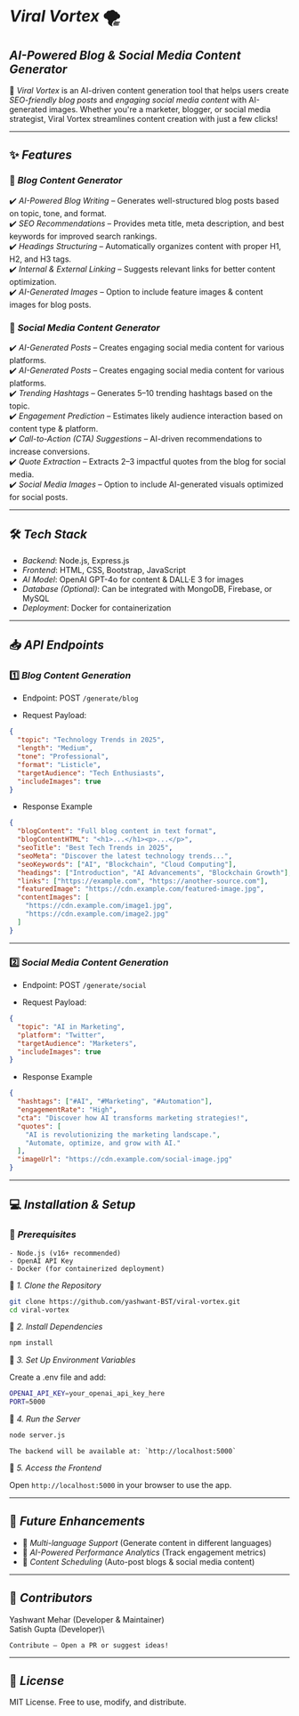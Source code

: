 # *Viral Vortex* 🌪️
## *AI-Powered Blog & Social Media Content Generator*

🚀 *Viral Vortex* is an AI-driven content generation tool that helps users create *SEO-friendly blog posts* and *engaging social media content* with AI-generated images. Whether you're a marketer, blogger, or social media strategist, Viral Vortex streamlines content creation with just a few clicks!

---
## ✨ *Features*
### 📝 *Blog Content Generator*

✔️ *AI-Powered Blog Writing* – Generates well-structured blog posts based on topic, tone, and format.\
✔️ *SEO Recommendations* – Provides meta title, meta description, and best keywords for improved search rankings.\
✔️ *Headings Structuring* – Automatically organizes content with proper H1, H2, and H3 tags.\
✔️ *Internal & External Linking* – Suggests relevant links for better content optimization.\
✔️ *AI-Generated Images* – Option to include feature images & content images for blog posts.

### 📱 *Social Media Content Generator*

✔️ *AI-Generated Posts* – Creates engaging social media content for various platforms.\
✔️ *AI-Generated Posts* – Creates engaging social media content for various platforms.\
✔️ *Trending Hashtags* – Generates 5–10 trending hashtags based on the topic.\
✔️ *Engagement Prediction* – Estimates likely audience interaction based on content type & platform.\
✔️ *Call-to-Action (CTA) Suggestions* – AI-driven recommendations to increase conversions.\
✔️ *Quote Extraction* – Extracts 2–3 impactful quotes from the blog for social media.\
✔️ *Social Media Images* – Option to include AI-generated visuals optimized for social posts.

---

## 🛠️ *Tech Stack*

- *Backend*: Node.js, Express.js
- *Frontend*: HTML, CSS, Bootstrap, JavaScript
- *AI Model*: OpenAI GPT-4o for content & DALL·E 3 for images
- *Database (Optional)*: Can be integrated with MongoDB, Firebase, or MySQL
- *Deployment*: Docker for containerization

---

## 📥 *API Endpoints*

### 1️⃣ *Blog Content Generation*
- Endpoint: POST ```/generate/blog```

- Request Payload:
```json
{
  "topic": "Technology Trends in 2025",
  "length": "Medium",
  "tone": "Professional",
  "format": "Listicle",
  "targetAudience": "Tech Enthusiasts",
  "includeImages": true
}
```

- Response Example
```json
{
  "blogContent": "Full blog content in text format",
  "blogContentHTML": "<h1>...</h1><p>...</p>",
  "seoTitle": "Best Tech Trends in 2025",
  "seoMeta": "Discover the latest technology trends...",
  "seoKeywords": ["AI", "Blockchain", "Cloud Computing"],
  "headings": ["Introduction", "AI Advancements", "Blockchain Growth"],
  "links": ["https://example.com", "https://another-source.com"],
  "featuredImage": "https://cdn.example.com/featured-image.jpg",
  "contentImages": [
    "https://cdn.example.com/image1.jpg",
    "https://cdn.example.com/image2.jpg"
  ]
}

```

---

### 2️⃣ *Social Media Content Generation*
- Endpoint: POST ```/generate/social```

- Request Payload:
```json
{
  "topic": "AI in Marketing",
  "platform": "Twitter",
  "targetAudience": "Marketers",
  "includeImages": true
}
```

- Response Example
```json
{
  "hashtags": ["#AI", "#Marketing", "#Automation"],
  "engagementRate": "High",
  "cta": "Discover how AI transforms marketing strategies!",
  "quotes": [
    "AI is revolutionizing the marketing landscape.",
    "Automate, optimize, and grow with AI."
  ],
  "imageUrl": "https://cdn.example.com/social-image.jpg"
}
```
---
## 💻 *Installation & Setup*
### 🔧 *Prerequisites*

    - Node.js (v16+ recommended)
    - OpenAI API Key
    - Docker (for containerized deployment)

🔹 *1. Clone the Repository*
```bash
git clone https://github.com/yashwant-BST/viral-vortex.git
cd viral-vortex
```

🔹 *2. Install Dependencies*
```bash
npm install
```

🔹 *3. Set Up Environment Variables*

Create a .env file and add:
```bash
OPENAI_API_KEY=your_openai_api_key_here
PORT=5000
```

🔹 *4. Run the Server*
```bash
node server.js
```
    The backend will be available at: `http://localhost:5000`

🔹 *5. Access the Frontend*

Open `http://localhost:5000` in your browser to use the app.

---

## 🔮 *Future Enhancements*
- 🌟 *Multi-language Support* (Generate content in different languages)
- 🎯 *AI-Powered Performance Analytics* (Track engagement metrics)
- 📌 *Content Scheduling* (Auto-post blogs & social media content)

---

## 👥 *Contributors*

Yashwant Mehar (Developer & Maintainer)\
Satish Gupta (Developer)\

`Contribute – Open a PR or suggest ideas!`

---

## 📜 *License*

MIT License. Free to use, modify, and distribute.